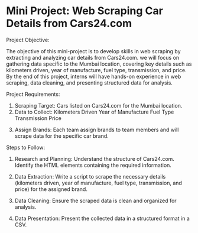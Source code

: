 # Mini Project: Web Scraping Car Details from Cars24.com

Project Objective:

The objective of this mini-project is to develop skills in web scraping by extracting and analyzing car details from Cars24.com. we will focus on gathering data specific to the Mumbai location, covering key details such as kilometers driven, year of manufacture, fuel type, transmission, and price. By the end of this project, interns will have hands-on experience in web scraping, data cleaning, and presenting structured data for analysis.


Project Requirements:

1) Scraping Target: Cars listed on Cars24.com for the Mumbai location.
2) Data to Collect:
Kilometers Driven
Year of Manufacture
Fuel Type
Transmission
Price
3. Assign Brands: Each team assign brands to team members and will scrape data for the specific car brand. 


Steps to Follow:
1) Research and Planning:
Understand the structure of Cars24.com.
Identify the HTML elements containing the required information.

2) Data Extraction:
Write a script to scrape the necessary details (kilometers driven, year of manufacture, fuel type, transmission, and price) for the assigned brand.

3) Data Cleaning:
Ensure the scraped data is clean and organized for analysis.

4) Data Presentation:
Present the collected data in a structured format in a CSV.
